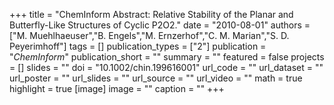 +++
title = "ChemInform Abstract: Relative Stability of the Planar and Butterfly-Like Structures of Cyclic P2O2."
date = "2010-08-01"
authors = ["M. Muehlhaeuser","B. Engels","M. Ernzerhof","C. M. Marian","S. D. Peyerimhoff"]
tags = []
publication_types = ["2"]
publication = "_ChemInform_"
publication_short = ""
summary = ""
featured = false
projects = []
slides = ""
doi = "10.1002/chin.199616001"
url_code = ""
url_dataset = ""
url_poster = ""
url_slides = ""
url_source = ""
url_video = ""
math = true
highlight = true
[image]
image = ""
caption = ""
+++

